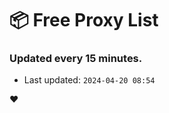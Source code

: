 # :package: Free Proxy List
### Updated every 15 minutes.

- Last updated: `2024-04-20 08:54`

:heart:
